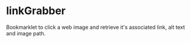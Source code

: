 linkGrabber
===========

Bookmarklet to click a web image and retrieve it's associated link, alt text and image path.
